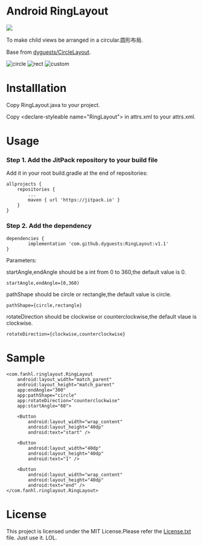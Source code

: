 # Android RingLayout

[![](https://jitpack.io/v/dyguests/RingLayout.svg)](https://jitpack.io/#dyguests/RingLayout)

To make child views be arranged in a circular.圆形布局.

Base from [dyguests/CircleLayout](https://github.com/dyguests/CircleLayout).

![circle](/graphics/circle.png)
![rect](/graphics/rect.png)
![custom](/graphics/custom.png)

# Installlation

Copy RingLayout.java to your project.

Copy \<declare-styleable name="RingLayout"\> in attrs.xml to your attrs.xml.

# Usage

### Step 1. Add the JitPack repository to your build file

Add it in your root build.gradle at the end of repositories:

	allprojects {
		repositories {
			...
			maven { url 'https://jitpack.io' }
		}
	}

### Step 2. Add the dependency

	dependencies {
	        implementation 'com.github.dyguests:RingLayout:v1.1'
	}



Parameters:

startAngle,endAngle should be a int from 0 to 360,the default value is 0.

    startAngle,endAngle=[0,360)

pathShape should be circle or rectangle,the default value is circle.

    pathShape={circle,rectangle}

rotateDirection should be clockwise or counterclockwise,the default vlaue is clockwise.

    rotateDirection={clockwise,counterclockwise}

# Sample

    <com.fanhl.ringlayout.RingLayout
        android:layout_width="match_parent"
        android:layout_height="match_parent"
        app:endAngle="300"
        app:pathShape="circle"
        app:rotateDirection="counterclockwise"
        app:startAngle="60">

        <Button
            android:layout_width="wrap_content"
            android:layout_height="40dp"
            android:text="start" />

        <Button
            android:layout_width="40dp"
            android:layout_height="40dp"
            android:text="1" />

        <Button
            android:layout_width="wrap_content"
            android:layout_height="40dp"
            android:text="end" />
    </com.fanhl.ringlayout.RingLayout>

# License

This project is licensed under the MIT License.Please refer the [License.txt](/License.txt) file.
Just use it. LOL.